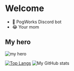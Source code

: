 # Welcome

* 🤖 PogWorks Discord bot
* 😂 Your mom
 
## My hero
![my hero](https://www.azquotes.com/picture-quotes/quote-for-me-to-say-i-wasn-t-a-genius-i-d-just-be-lying-to-you-and-to-myself-kanye-west-86-97-06.jpg)

[![Top Langs](https://github-readme-stats.vercel.app/api/top-langs/?username=dstuden&theme=radical)](https://github.com/dstuden)
![My GitHub stats](https://github-readme-stats.vercel.app/api?username=dstuden&show_icons=true&theme=radical)
